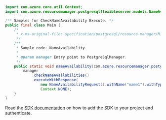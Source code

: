 ```java
import com.azure.core.util.Context;
import com.azure.resourcemanager.postgresqlflexibleserver.models.NameAvailabilityRequest;

/** Samples for CheckNameAvailability Execute. */
public final class Main {
    /*
     * x-ms-original-file: specification/postgresql/resource-manager/Microsoft.DBforPostgreSQL/stable/2021-06-01/examples/CheckNameAvailability.json
     */
    /**
     * Sample code: NameAvailability.
     *
     * @param manager Entry point to PostgreSqlManager.
     */
    public static void nameAvailability(com.azure.resourcemanager.postgresqlflexibleserver.PostgreSqlManager manager) {
        manager
            .checkNameAvailabilities()
            .executeWithResponse(
                new NameAvailabilityRequest().withName("name1").withType("Microsoft.DBforPostgreSQL/flexibleServers"),
                Context.NONE);
    }
}
```

Read the [SDK documentation](https://github.com/Azure/azure-sdk-for-java/blob/azure-resourcemanager-postgresqlflexibleserver_1.0.0-beta.4/sdk/postgresqlflexibleserver/azure-resourcemanager-postgresqlflexibleserver/README.md) on how to add the SDK to your project and authenticate.

